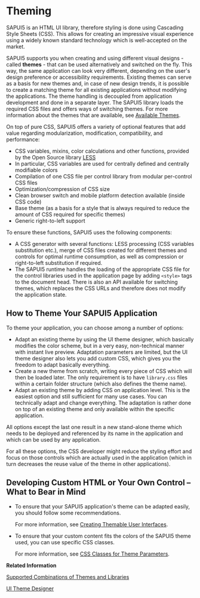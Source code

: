 <!-- loio497c27a8ee26426faacd2b8a1751794a -->

# Theming

SAPUI5 is an HTML UI library, therefore styling is done using Cascading Style Sheets \(CSS\). This allows for creating an impressive visual experience using a widely known standard technology which is well-accepted on the market.

 SAPUI5 supports you when creating and using different visual designs - called **themes** - that can be used alternatively and switched on the fly. This way, the same application can look very different, depending on the user's design preference or accessibility requirements. Existing themes can serve as a basis for new themes and, in case of new design trends, it is possible to create a matching theme for all existing applications without modifying the applications. The theme handling is decoupled from application development and done in a separate layer. The SAPUI5 library loads the required CSS files and offers ways of switching themes. For more information about the themes that are available, see [Available Themes](available-themes-da0d2e7.md).

On top of pure CSS, SAPUI5 offers a variety of optional features that add value regarding modularization, modification, compatibility, and performance:

-   CSS variables, mixins, color calculations and other functions, provided by the Open Source library [LESS](http://lesscss.org/)
-   In particular, CSS variables are used for centrally defined and centrally modifiable colors
-   Compilation of one CSS file per control library from modular per-control CSS files
-   Optimization/compression of CSS size
-   Clean browser switch and mobile platform detection available \(inside CSS code\)
-   Base theme \(as a basis for a style that is always required to reduce the amount of CSS required for specific themes\)
-   Generic right-to-left support

To ensure these functions, SAPUI5 uses the following components:

-   A CSS generator with several functions: LESS processing \(CSS variables substitution etc.\), merge of CSS files created for different themes and controls for optimal runtime consumption, as well as compression or right-to-left substitution if required.
-   The SAPUI5 runtime handles the loading of the appropriate CSS file for the control libraries used in the application page by adding `<style>` tags to the document head. There is also an API available for switching themes, which replaces the CSS URLs and therefore does not modify the application state.



## How to Theme Your SAPUI5 Application

To theme your application, you can choose among a number of options:

-   Adapt an existing theme by using the UI theme designer, which basically modifies the color scheme, but in a very easy, non-technical manner with instant live preview. Adaptation parameters are limited, but the UI theme designer also lets you add custom CSS, which gives you the freedom to adapt basically everything.
-   Create a new theme from scratch, writing every piece of CSS which will then be loaded later. The only requirement is to have `library.css` files within a certain folder structure \(which also defines the theme name\).
-   Adapt an existing theme by adding CSS on application level. This is the easiest option and still sufficient for many use cases. You can technically adapt and change everything. The adaptation is rather done on top of an existing theme and only available within the specific application.

All options except the last one result in a new stand-alone theme which needs to be deployed and referenced by its name in the application and which can be used by any application.

For all these options, the CSS developer might reduce the styling effort and focus on those controls which are actually used in the application \(which in turn decreases the reuse value of the theme in other applications\).



## Developing Custom HTML or Your Own Control – What to Bear in Mind

-   To ensure that your SAPUI5 application's theme can be adapted easily, you should follow some recommendations.

    For more information, see [Creating Themable User Interfaces](creating-themable-user-interfaces-a2c67ac.md).

-   To ensure that your custom content fits the colors of the SAPUI5 theme used, you can use specific CSS classes.

    For more information, see [CSS Classes for Theme Parameters](css-classes-for-theme-parameters-ea08f53.md).


**Related Information**  


[Supported Combinations of Themes and Libraries](../02_Read-Me-First/supported-combinations-of-themes-and-libraries-38ff8c2.md "This chapter gives an overview of the possible combinations of themes and libraries for the SAPUI5 versions that are still in maintenance.")

[UI Theme Designer](https://help.sap.com/viewer/product/UI_THEME_DESIGNER/Cloud/en-US)

